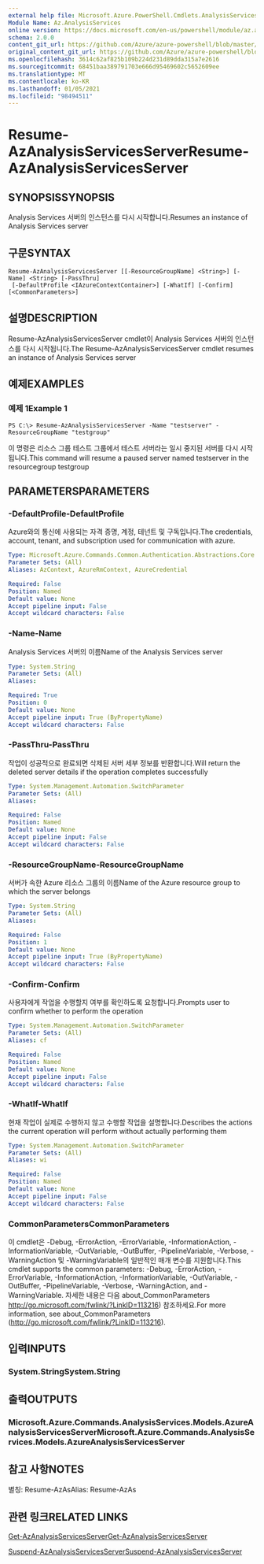 ```yaml
---
external help file: Microsoft.Azure.PowerShell.Cmdlets.AnalysisServices.dll-Help.xml
Module Name: Az.AnalysisServices
online version: https://docs.microsoft.com/en-us/powershell/module/az.analysisservices/resume-azanalysisservicesserver
schema: 2.0.0
content_git_url: https://github.com/Azure/azure-powershell/blob/master/src/AnalysisServices/AnalysisServices/help/Resume-AzAnalysisServicesServer.md
original_content_git_url: https://github.com/Azure/azure-powershell/blob/master/src/AnalysisServices/AnalysisServices/help/Resume-AzAnalysisServicesServer.md
ms.openlocfilehash: 3614c62af825b109b224d231d89dda315a7e2616
ms.sourcegitcommit: 68451baa389791703e666d95469602c5652609ee
ms.translationtype: MT
ms.contentlocale: ko-KR
ms.lasthandoff: 01/05/2021
ms.locfileid: "98494511"
---
```

# <span data-ttu-id="edb73-101">Resume-AzAnalysisServicesServer</span><span class="sxs-lookup"><span data-stu-id="edb73-101">Resume-AzAnalysisServicesServer</span></span>

## <span data-ttu-id="edb73-102">SYNOPSIS</span><span class="sxs-lookup"><span data-stu-id="edb73-102">SYNOPSIS</span></span>
<span data-ttu-id="edb73-103">Analysis Services 서버의 인스턴스를 다시 시작합니다.</span><span class="sxs-lookup"><span data-stu-id="edb73-103">Resumes an instance of Analysis Services server</span></span>

## <span data-ttu-id="edb73-104">구문</span><span class="sxs-lookup"><span data-stu-id="edb73-104">SYNTAX</span></span>

```
Resume-AzAnalysisServicesServer [[-ResourceGroupName] <String>] [-Name] <String> [-PassThru]
 [-DefaultProfile <IAzureContextContainer>] [-WhatIf] [-Confirm] [<CommonParameters>]
```

## <span data-ttu-id="edb73-105">설명</span><span class="sxs-lookup"><span data-stu-id="edb73-105">DESCRIPTION</span></span>
<span data-ttu-id="edb73-106">Resume-AzAnalysisServicesServer cmdlet이 Analysis Services 서버의 인스턴스를 다시 시작됩니다.</span><span class="sxs-lookup"><span data-stu-id="edb73-106">The Resume-AzAnalysisServicesServer cmdlet resumes an instance of Analysis Services server</span></span>

## <span data-ttu-id="edb73-107">예제</span><span class="sxs-lookup"><span data-stu-id="edb73-107">EXAMPLES</span></span>

### <span data-ttu-id="edb73-108">예제 1</span><span class="sxs-lookup"><span data-stu-id="edb73-108">Example 1</span></span>
```
PS C:\> Resume-AzAnalysisServicesServer -Name "testserver" -ResourceGroupName "testgroup"
```

<span data-ttu-id="edb73-109">이 명령은 리소스 그룹 테스트 그룹에서 테스트 서버라는 일시 중지된 서버를 다시 시작됩니다.</span><span class="sxs-lookup"><span data-stu-id="edb73-109">This command will resume a paused server named testserver in the resourcegroup testgroup</span></span>

## <span data-ttu-id="edb73-110">PARAMETERS</span><span class="sxs-lookup"><span data-stu-id="edb73-110">PARAMETERS</span></span>

### <span data-ttu-id="edb73-111">-DefaultProfile</span><span class="sxs-lookup"><span data-stu-id="edb73-111">-DefaultProfile</span></span>
<span data-ttu-id="edb73-112">Azure와의 통신에 사용되는 자격 증명, 계정, 테넌트 및 구독입니다.</span><span class="sxs-lookup"><span data-stu-id="edb73-112">The credentials, account, tenant, and subscription used for communication with azure.</span></span>

```yaml
Type: Microsoft.Azure.Commands.Common.Authentication.Abstractions.Core.IAzureContextContainer
Parameter Sets: (All)
Aliases: AzContext, AzureRmContext, AzureCredential

Required: False
Position: Named
Default value: None
Accept pipeline input: False
Accept wildcard characters: False
```

### <span data-ttu-id="edb73-113">-Name</span><span class="sxs-lookup"><span data-stu-id="edb73-113">-Name</span></span>
<span data-ttu-id="edb73-114">Analysis Services 서버의 이름</span><span class="sxs-lookup"><span data-stu-id="edb73-114">Name of the Analysis Services server</span></span>

```yaml
Type: System.String
Parameter Sets: (All)
Aliases:

Required: True
Position: 0
Default value: None
Accept pipeline input: True (ByPropertyName)
Accept wildcard characters: False
```

### <span data-ttu-id="edb73-115">-PassThru</span><span class="sxs-lookup"><span data-stu-id="edb73-115">-PassThru</span></span>
<span data-ttu-id="edb73-116">작업이 성공적으로 완료되면 삭제된 서버 세부 정보를 반환합니다.</span><span class="sxs-lookup"><span data-stu-id="edb73-116">Will return the deleted server details if the operation completes successfully</span></span>

```yaml
Type: System.Management.Automation.SwitchParameter
Parameter Sets: (All)
Aliases:

Required: False
Position: Named
Default value: None
Accept pipeline input: False
Accept wildcard characters: False
```

### <span data-ttu-id="edb73-117">-ResourceGroupName</span><span class="sxs-lookup"><span data-stu-id="edb73-117">-ResourceGroupName</span></span>
<span data-ttu-id="edb73-118">서버가 속한 Azure 리소스 그룹의 이름</span><span class="sxs-lookup"><span data-stu-id="edb73-118">Name of the Azure resource group to which the server belongs</span></span>

```yaml
Type: System.String
Parameter Sets: (All)
Aliases:

Required: False
Position: 1
Default value: None
Accept pipeline input: True (ByPropertyName)
Accept wildcard characters: False
```

### <span data-ttu-id="edb73-119">-Confirm</span><span class="sxs-lookup"><span data-stu-id="edb73-119">-Confirm</span></span>
<span data-ttu-id="edb73-120">사용자에게 작업을 수행할지 여부를 확인하도록 요청합니다.</span><span class="sxs-lookup"><span data-stu-id="edb73-120">Prompts user to confirm whether to perform the operation</span></span>

```yaml
Type: System.Management.Automation.SwitchParameter
Parameter Sets: (All)
Aliases: cf

Required: False
Position: Named
Default value: None
Accept pipeline input: False
Accept wildcard characters: False
```

### <span data-ttu-id="edb73-121">-WhatIf</span><span class="sxs-lookup"><span data-stu-id="edb73-121">-WhatIf</span></span>
<span data-ttu-id="edb73-122">현재 작업이 실제로 수행하지 않고 수행할 작업을 설명합니다.</span><span class="sxs-lookup"><span data-stu-id="edb73-122">Describes the actions the current operation will perform without actually performing them</span></span>

```yaml
Type: System.Management.Automation.SwitchParameter
Parameter Sets: (All)
Aliases: wi

Required: False
Position: Named
Default value: None
Accept pipeline input: False
Accept wildcard characters: False
```

### <span data-ttu-id="edb73-123">CommonParameters</span><span class="sxs-lookup"><span data-stu-id="edb73-123">CommonParameters</span></span>
<span data-ttu-id="edb73-124">이 cmdlet은 -Debug, -ErrorAction, -ErrorVariable, -InformationAction, -InformationVariable, -OutVariable, -OutBuffer, -PipelineVariable, -Verbose, -WarningAction 및 -WarningVariable의 일반적인 매개 변수를 지원합니다.</span><span class="sxs-lookup"><span data-stu-id="edb73-124">This cmdlet supports the common parameters: -Debug, -ErrorAction, -ErrorVariable, -InformationAction, -InformationVariable, -OutVariable, -OutBuffer, -PipelineVariable, -Verbose, -WarningAction, and -WarningVariable.</span></span> <span data-ttu-id="edb73-125">자세한 내용은 다음 about_CommonParameters http://go.microsoft.com/fwlink/?LinkID=113216) 참조하세요.</span><span class="sxs-lookup"><span data-stu-id="edb73-125">For more information, see about_CommonParameters (http://go.microsoft.com/fwlink/?LinkID=113216).</span></span>

## <span data-ttu-id="edb73-126">입력</span><span class="sxs-lookup"><span data-stu-id="edb73-126">INPUTS</span></span>

### <span data-ttu-id="edb73-127">System.String</span><span class="sxs-lookup"><span data-stu-id="edb73-127">System.String</span></span>

## <span data-ttu-id="edb73-128">출력</span><span class="sxs-lookup"><span data-stu-id="edb73-128">OUTPUTS</span></span>

### <span data-ttu-id="edb73-129">Microsoft.Azure.Commands.AnalysisServices.Models.AzureAnalysisServicesServer</span><span class="sxs-lookup"><span data-stu-id="edb73-129">Microsoft.Azure.Commands.AnalysisServices.Models.AzureAnalysisServicesServer</span></span>

## <span data-ttu-id="edb73-130">참고 사항</span><span class="sxs-lookup"><span data-stu-id="edb73-130">NOTES</span></span>
<span data-ttu-id="edb73-131">별칭: Resume-AzAs</span><span class="sxs-lookup"><span data-stu-id="edb73-131">Alias: Resume-AzAs</span></span>

## <span data-ttu-id="edb73-132">관련 링크</span><span class="sxs-lookup"><span data-stu-id="edb73-132">RELATED LINKS</span></span>

[<span data-ttu-id="edb73-133">Get-AzAnalysisServicesServer</span><span class="sxs-lookup"><span data-stu-id="edb73-133">Get-AzAnalysisServicesServer</span></span>](./Get-AzAnalysisServicesServer.md)

[<span data-ttu-id="edb73-134">Suspend-AzAnalysisServicesServer</span><span class="sxs-lookup"><span data-stu-id="edb73-134">Suspend-AzAnalysisServicesServer</span></span>](./Suspend-AzAnalysisServicesServer.md)

